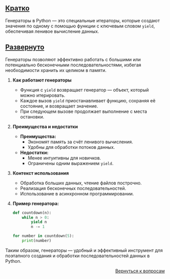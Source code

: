 ## <u>Кратко</u>

Генераторы в Python — это специальные итераторы, которые создают значения по одному с помощью функции с ключевым словом
`yield`, обеспечивая ленивое вычисление данных.

## <u>Развернуто</u>

Генераторы позволяют эффективно работать с большими или потенциально бесконечными последовательностями, избегая
необходимости хранить их целиком в памяти.

1. **Как работают генераторы**
    - Функция с `yield` возвращает генератор — объект, который можно итерировать.
    - Каждое вызов `yield` приостанавливает функцию, сохраняя её состояние, и возвращает значение.
    - При следующем вызове продолжает выполнение с места остановки.

2. **Преимущества и недостатки**
    - **Преимущества:**
        - Экономят память за счёт ленивого вычисления.
        - Удобны для обработки потоков данных.
    - **Недостатки:**
        - Менее интуитивны для новичков.
        - Ограничены одним выражением `yield`.

3. **Контекст использования**
    - Обработка больших данных, чтение файлов построчно.
    - Реализация бесконечных последовательностей.
    - Использование в асинхронном программировании.

4. **Пример генератора:**
    ```python
    def countdown(n):
        while n > 0:
            yield n
            n -= 1

    for number in countdown(5):
        print(number)
    ```

Таким образом, генераторы — удобный и эффективный инструмент для поэтапного создания и обработки последовательностей
данных в Python.

<div align="right">

[Вернуться к вопросам](../Вопросы.md)

</div>
